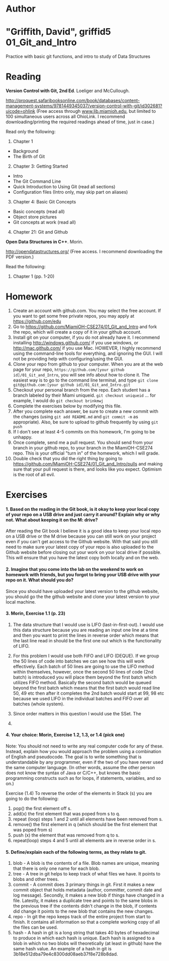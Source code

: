 Author
==========
"Griffith, David", griffid5
01_Git_and_Intro
================

Practice with basic git functions, and intro to study of Data Structures

Reading
=======

**Version Control with Git, 2nd Ed**. Loeliger and McCullough. 

http://proquest.safaribooksonline.com/book/databases/content-management-systems/9781449345037/version-control-with-git/id302681?uicode=ohlink (Free access through www.lib.miamioh.edu, but limited to 100 simultaneous users across all OhioLink. I recommend downloading/printing the required readings ahead of time, just in case.)

Read only the following:

1. Chapter 1
  * Background
  * The Birth of Git
2. Chapter 3: Getting Started
  * Intro
  * The Git Command Line
  * Quick Introduction to Using Git (read all sections)
  * Configuration files (Intro only, may skip part on aliases)
3. Chapter 4: Basic Git Concepts
  * Basic concepts (read all)
  * Object store pictures
  * Git concepts at work (read all)
4. Chapter 21: Git and Github

**Open Data Structures in C++**. Morin. 

http://opendatastructures.org/ (Free access. I recommend downloading the PDF version.)

Read the following:

1. Chapter 1 (pp. 1-20)

Homework
========

1. Create an account with github.com. You may select the free account. If you want to get some free private repos, you may apply at https://github.com/edu
2. Go to https://github.com/MiamiOH-CSE274/01_Git_and_Intro and fork the repo, which will create a copy of it in your github account.
3. Install git on your computer, if you do not already have it. I recommend installing http://windows.github.com/ if you use windows, or http://mac.github.com/ if you use Mac. HOWEVER, I highly recommend using the command-line tools for everything, and ignoring the GUI. I will not be providing help with configuring/using the GUI.
4. Clone your repo from github to your computer. When you are at the web page for your repo, `https://github.com/[your github id]/01_Git_and_Intro`, you will see info about how to clone it. The easiest way is to go to the command line terminal, and type `git clone git@github.com:[your github id]/01_Git_and_Intro.git`
5. Checkout your personal branch from the repo. Each student has a branch labeled by their Miami uniqueid. `git checkout uniqueid` ... for example, I would do `git checkout brinkmwj`
6. Complete the exercises below by modifying this file.
7. After you complete each answer, be sure to create a new commit with the changes (using `git add README.md` and `git commit -m` as appropriate). Also, be sure to upload to github frequently by using `git push`
8. If I don't see at least 4-5 commits on this homework, I'm going to be unhappy.
9. Once complete, send me a pull request. You should send from your branch in your github repo, to your branch in the MiamiOH-CSE274 repo. This is your official "turn in" of the homework, which I will grade.
10. Double check that you did the right thing by going to https://github.com/MiamiOH-CSE274/01_Git_and_Intro/pulls and making sure that your pull request is there, and looks like you expect. Optimism is the root of all evil.

Exercises
=========

#### 1. Based on the reading in the Git book, is it okay to keep your local copy of your repo on a USB drive and just carry it around? Explain why or why not. What about keeping it on the M: drive?

After reading the Git book I believe it is a good idea to keep your local repo on a USB drive or the M drive because you can still work on your project even if you can't get access to the Github website. With that said you still need to make sure your latest copy of your repo is also uploaded to the Github website before closing out your work on your local drive if possible. This will ensure that you have the latest copy both locally and on the web.

#### 2. Imagine that you come into the lab on the weekend to work on homework with friends, but you forgot to bring your USB drive with your repo on it. What should you do?

Since you should have uploaded your latest version to the github website, you should go the the github website and clone your latest version to your local machine. 

#### 3. Morin, Exercise 1.1 (p. 23)

1. The data structure that I would use is LIFO (last-in-first-out). I would use this data structure because you are reading an input one line at a time and then you want to print the lines in reverse order which means that the last line read in should be the first one out which is the functionality of LIFO. 

2. For this problem I would use both FIFO and LIFO (DEQUE). If we group the 50 lines of code into batches we can see how this will work effectively. Each batch of 50 lines are going to use the LIFO method within themselves, however, once the second 50 lines of code (2nd batch) is introduced you will place them beyond the first batch which utilizes FIFO method. Basically the second batch would be queued beyond the first batch which means that the first batch would read line 50, 49 etc then after it completes the 2nd batch would start at 99, 98 etc because we used LIFO in the individual batches and FIFO over all batches (whole system).  

3. Since order matters in this question I would use the SSet. The 

4. 

#### 4. Your choice: Morin, Exercise 1.2, 1.3, or 1.4 (pick one)
 
Note: You should not need to write any real computer code for any of these. Instead, explain how you would approach the problem using a combination of English and pseudocode. The goal is to write something that is understandable by any programmer, even if the two of you have never used the same computer language. (In other words, assume the other person does not know the syntax of Java or C/C++, but knows the basic programming constructs such as for loops, if statements, variables, and so on.)

Exercise (1.4) To reverse the order of the elements in Stack (s) you are going to do the following:
1. pop() the first element off s. 
2. add(x) the first element that was poped from s to q.
3. repeat (loop) steps 1 and 2 until all elements have been removed from s.
4. remove() the first element in q (which should be the first element that was poped from s) 
5. push (x) the element that was removed from q to s. 
6. repeat(loop) steps 4 and 5 until all elements are in reverse order in s.  


#### 5. Define/explain each of the following terms, as they relate to git.

1. blob - A blob is the contents of a file. Blob names are unique, meaning that there is only one name for each blob. 
2. tree - A tree in git helps to keep track of what files we have. It points to blobs and other trees. 
3. commit - A commit does 3 primary things in git. First it makes a new commit object that holds metadata (author, committer, commit date and log message). Secondly, it makes a new blob if things have changed in a file. Latestly, it makes a duplicate tree and points to the same blobs in the previous tree if the contents didn't change in the blob, if contents did change it points to the new blob that contains the new changes. 
4. repo - In git the repo keeps track of the entire project from start to finish. It contains all information so that a complete working copy of all the files can be used. 
5. hash - A hash in git is a long string that takes 40 bytes of hexadecimal to produce in which each hash is unique. Each hash is assigned to a blob in which no two blobs will theoretically (at least in github) have the same hash value. An example of a hash in git is 3b18e512dba79e4c8300dd08aeb37f8e728b8dad.  